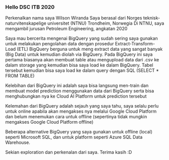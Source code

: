 ### Hello DSC ITB 2020

Perkenalkan nama saya Wilson Wiranda
Saya berasal dari Norges teknisk-naturvitenskapelige universitet (NTNU) Trondheim, Norwegia
Di NTNU, saya mengambil jurusan Petroleum Engineering, angkatan 2020

Saya mau bercerita mengenai BigQuery yang sudah sering saya gunakan untuk melakukan pengolahan data dengan prosedur Extract-Transform-Load (ETL)
BigQuery berguna untuk meng extract data yang sangat banyak (Big Data) untuk kemudian diolah via BigQuery.
Pada BigQuery ini saya pertama biasanya akan membuat table atau mengupload data dari .csv ke dalam storage yang kemudian bisa saya load ke dalam BigQuery.
Tabel tersebut kemudian bisa saya load ke dalam query dengan SQL (SELECT * FROM TABLE)

Kelebihan dari BigQuery ini adalah saya bisa langsung men-train dan membuat model prediction menggunakan data dari BigQuery serta bisa menghubungkan nya ke Cloud AI Platform untuk prediction tersebut

Kelemahan dari BigQuery adalah sejauh yang saya tahu, saya selalu perlu untuk online apabila akan mengakses nya melalui Google Cloud Platform dan belum menemukan cara untuk offline (sepertinya tidak mungkin mengakses Google Cloud Platform offline)

Beberapa alternative BigQuery yang saya gunakan untuk offline (local) seperti Microsoft SQL, dan untuk platform seperti Azure SQL Data Warehouse.

Sekian exploration dan perkenalan dari saya.
Terima kasih :D
